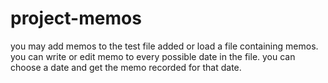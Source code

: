 ﻿# project-memos
you may add memos to the test file added or load a file containing memos.
you can write or edit memo to every possible date in the file.
you can choose a date and get the memo recorded for that date.
